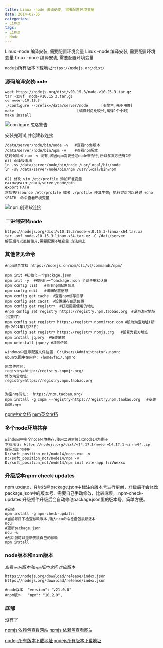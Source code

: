 ```yaml
---
title: Linux -node 编译安装, 需要配置环境变量
date: 2014-02-05
categories: 
- Linux
tags:
- Linux
- Node
---
```


Linux -node 编译安装, 需要配置环境变量
Linux -node 编译安装, 需要配置环境变量
Linux -node 编译安装, 需要配置环境变量

<!-- more -->

`nodejs`所有版本下载地址`https://nodejs.org/dist/`

### 源码编译安装node

```shell
wget https://nodejs.org/dist/v10.15.3/node-v10.15.3.tar.gz
tar -zxvf  node-v10.15.3.tar.gz
cd node-v10.15.3
./configure --prefix=/data/server/node      [有警告,先不用管]
make                             [编译时间比较长,编译1个小时]
make install
```

![configure 忽略警告](/img/ubuntu/node/warning.png "configure 忽略警告")

安装完测试,并创建软连接

```shell
/data/server/node/bin/node -v   #查看node版本
/data/server/node/bin/npm -v    #查看npm版本
这时候输出 npm -v 没有,原因npm需要通过node来执行,所以解决方法有2种
01) 创建软连接
ln -sv /data/server/node/bin/node /usr/local/bin/node
ln -sv /data/server/node/bin/npm /usr/local/bin/npm

02) 修改 vim /etc/profile 添加环境变量
PATH=$PATH:/data/server/node/bin
export PATH
然后执行source /etc/profile 或者 ./profile 使其生效; 执行完后可以通过 echo $PATH  命令查看环境变量
```

![npm  创建软连接](/img/ubuntu/node/npm_ln.png "npm  创建软连接")

### 二进制安装node

```shell
https://nodejs.org/dist/v10.15.3/node-v10.15.3-linux-x64.tar.xz
tar -xvf node-v10.15.3-linux-x64.tar.xz -C /data/server
解压后可以直接使用,需要配置环境变量,方法同上
```

### 其他常见命令

```shell
#npm命令文档 https://nodejs.cn/npm/cli/v6/commands/npm/

npm init #初始化一个package.json
npm init -y  #初始化一个package.json 全部使用默认值
npm config list   #查看npm配置信息
npm config edit   #编辑配置信息
npm config get cache  #查看npm缓存目录
npm config set cacat  #设置缓存目录位置
npm config get registry  #获取配置使用的地址
#npm config set registry https://registry.npm.taobao.org  #设为淘宝地址(过期了)
npm config set registry https://registry.npmmirror.com #设为淘宝地址(新源:2024年1月25日)
npm config set registry https://registry.npmjs.org   #设置为官方地址
npm install jquery  #安装依赖
npm uninstall jquery #移除依赖

windows中显示配置文件位置: C:\Users\Administrator\.npmrc 
ubuntu图中在用户: /home/fei/.npmrc

原文件内容:
registry=http://registry.cnpmjs.org/
修改淘宝地址:
registry=https://registry.npm.taobao.org

----------
淘宝nmp网址:  https://npm.taobao.org/
npm install -g cnpm --registry=https://registry.npm.taobao.org   #安装配置cnpm
```

 [npm中文文档](https://nodejs.cn/npm/cli/v6/commands/npm/ "npm中文文档")
 [npm英文文档](https://docs.npmjs.com/cli/v6/commands/npm "npm英文文档")

### 多个node环境共存

```shell
windows中多个node环境共存,使用二进制包(以node14为例子)
下载地址: https://nodejs.org/dist/v14.17.1/node-v14.17.1-win-x64.zip
解压后即可使用
D:/soft_position_not/node14/node.exe -v
D:/soft_position_not/node14/npm -v
D:/soft_position_not/node14/npm init vite-app feiVuexxx
```

### 升级版本npm-check-updates

npm update，只能按照package.json中标注的版本号进行更新，升级后不会修改package.json中的版本号，需要自己手动修改，比较麻烦。
npm-check-updates 升级插件升级后会自动修改package.json里的版本号，简单方便。

```shell
#安装
npm install -g npm-check-updates
#当前项目下检查依赖版本,输入ncu命令检查包最新版本
ncu
#更新package.json
ncu -u
#然后就可以重新安装自己的依赖
npm install
```

### node版本和npm版本

查看`node`版本和`npm`版本之间对应版本

```wiki
https://nodejs.org/download/release/index.json
https://nodejs.org/download/release/index.json

#node版本  "version": "v21.0.0",
#npm版本   "npm": "10.2.0",  
```



### 底部

没有了

[npmjs 依赖包查看网站](https://www.npmjs.com/)
[npmjs 依赖包查看网站](https://www.npmjs.com/)

[nodejs所有版本下载地址](https://nodejs.org/dist/)
[nodejs所有版本下载地址](https://nodejs.org/dist/)
